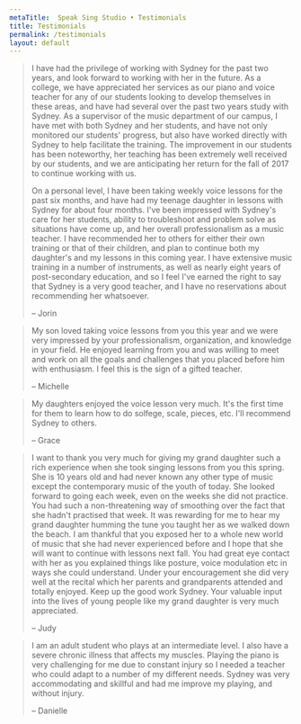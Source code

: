 ```yaml
---
metaTitle:  Speak Sing Studio • Testimonials
title: Testimonials
permalink: /testimonials
layout: default
---
```


> I have had the privilege of working with Sydney for the past two years, and look forward to working with her in the future. As a college, we have appreciated her services as our piano and voice teacher for any of our students looking to develop themselves in these areas, and have had several over the past two years study with Sydney.  As a supervisor of the music department of our campus, I have met with both Sydney and her students, and have not only monitored our students' progress, but also have worked directly with Sydney to help facilitate the training. The improvement in our students has been noteworthy, her teaching has been extremely well received by our students, and we are anticipating her return for the fall of 2017 to continue working with us.
> 
> On a personal level, I have been taking weekly voice lessons for the past six months, and have had my teenage daughter in lessons with Sydney for about four months. I've been impressed with Sydney's care for her students, ability to troubleshoot and problem solve as situations have come up, and her overall professionalism as a music teacher. I have recommended her to others for either their own training or that of their children, and plan to continue both my daughter's and my lessons in this coming year. I have extensive music training in a number of instruments, as well as nearly eight years of post-secondary education, and so I feel I've earned the right to say that Sydney is a very good teacher, and I have no reservations about recommending her whatsoever. 
> 
> <p class="attribution">&ndash; Jorin</p>

> My son loved taking voice lessons from you this year and we were very impressed by your professionalism, organization, and knowledge in your field.  He enjoyed learning from you and was willing to meet and work on all the goals and challenges that you placed before him with enthusiasm.  I feel this is the sign of a gifted teacher.
>
> <p class="attribution">&ndash; Michelle</p>
 
> My daughters enjoyed the voice lesson very much. It's the first time for them	to learn how to do solfege, scale, pieces, etc. I'll recommend Sydney to others. 
> 
> <p class="attribution">&ndash; Grace</p>

> I want to thank you very much for giving my grand daughter such a rich experience when she took singing lessons from you this spring. She is 10 years old and had never known any other type of music except the contemporary music of the youth of today. She looked forward to going each week, even on the weeks she did not practice. You had such a non-threatening way of smoothing over the fact that she hadn't practised that week. It was rewarding for me to hear my grand daughter humming the tune you taught her as we walked down the beach. I am thankful that you exposed her to a whole new world of music that she had never experienced before and I hope that she will want to continue with lessons next fall. You had great eye contact with her as you explained things like posture, voice modulation etc in ways she could understand. Under your encouragement she did very well at the recital which her parents and grandparents attended and totally enjoyed. Keep up the good work Sydney. Your valuable input into the lives of young people like my grand daughter is very much appreciated.
> 
> <p class="attribution">&ndash; Judy </p>

> I am an adult student who plays at an intermediate level. I also have a severe chronic illness that affects my muscles. Playing the piano is very challenging for me due to constant injury so I needed a teacher who could adapt to a number of my different needs. Sydney was very accommodating and skillful and had me improve my playing, and without injury.  
>
> <p class="attribution">&ndash; Danielle</p>

